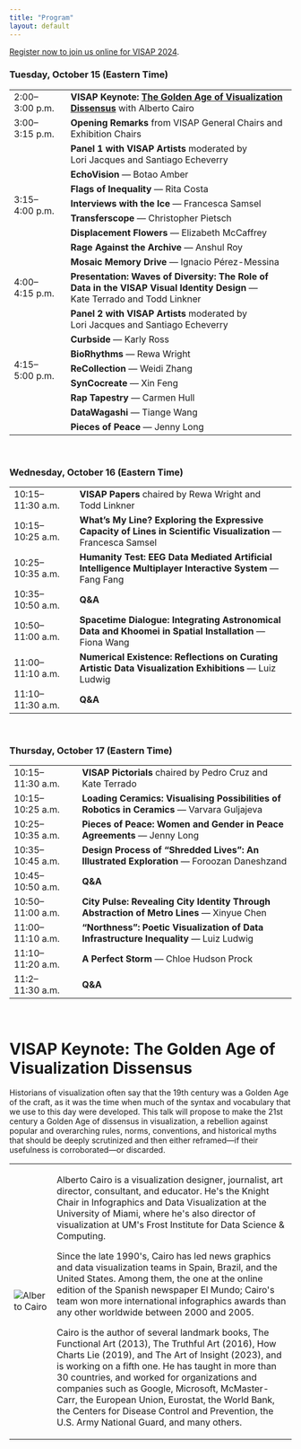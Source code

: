 ```yaml
---
title: "Program"
layout: default
---
```


[Register now to join us online for VISAP 2024](https://www.eventbrite.com/e/2024-ieee-vis-visualization-and-visual-analytics-tickets-885829258157).

<h3><strong>Tuesday, October 15</strong> (Eastern Time)</h3>

<table class="table">
  <tbody>
    <tr>
      <td class="time">2:00&ndash;3:00&nbsp;p.m.</td>
      <td class="l1">
        <strong>VISAP Keynote: <a href="#keynote">The Golden Age of Visualization Dissensus</a></strong> with Alberto&nbsp;Cairo
      </td>
    </tr>
    <tr>
      <td class="time">3:00&ndash;3:15&nbsp;p.m.</td>
      <td class="l2">
        <strong>Opening Remarks</strong> from VISAP General&nbsp;Chairs and Exhibition&nbsp;Chairs
      </td>
    </tr>
    <tr>
      <td rowspan="8" class="time">3:15&ndash;4:00&nbsp;p.m.</td>
      <td class="l3">
        <strong>Panel 1 with VISAP Artists</strong> moderated by Lori&nbsp;Jacques and Santiago&nbsp;Echeverry
      </td>
    </tr>
    <tr>
      <td><strong>EchoVision</strong> &mdash; Botao&nbsp;Amber&nbsp;</td>
    </tr>
    <tr>
      <td><strong>Flags of Inequality</strong> &mdash; Rita&nbsp;Costa</td>
    </tr>
    <tr>
      <td>
        <strong>Interviews with the Ice</strong> &mdash; Francesca&nbsp;Samsel
      </td>
    </tr>
    <tr>
      <td>
        <strong>Transferscope</strong> &mdash; Christopher&nbsp;Pietsch
      </td>
    </tr>
    <tr>
      <td>
        <strong>Displacement Flowers</strong> &mdash; Elizabeth&nbsp;McCaffrey
      </td>
    </tr>
    <tr>
      <td><strong>Rage Against the Archive</strong> &mdash; Anshul&nbsp;Roy</td>
    </tr>
    <tr>
      <td>
        <strong>Mosaic Memory Drive</strong> &mdash; Ignacio&nbsp;Pérez-Messina
      </td>
    </tr>
    <tr>
      <td class="time">4:00&ndash;4:15&nbsp;p.m.</td>
      <td class="l2">
        <strong>Presentation: Waves of Diversity: The Role of Data in the VISAP Visual Identity Design</strong> &mdash; Kate&nbsp;Terrado and Todd&nbsp;Linkner
      </td>
    </tr>
    <tr>
      <td rowspan="8" class="time">4:15&ndash;5:00&nbsp;p.m.</td>
      <td class="l3">
        <strong>Panel 2 with VISAP Artists</strong> moderated by Lori&nbsp;Jacques and Santiago&nbsp;Echeverry
      </td>
    </tr>
    <tr>
      <td><strong>Curbside</strong> &mdash; Karly&nbsp;Ross</td>
    </tr>
    <tr>
      <td><strong>BioRhythms</strong> &mdash; Rewa&nbsp;Wright</td>
    </tr>
    <tr>
      <td><strong>ReCollection</strong> &mdash; Weidi&nbsp;Zhang</td>
    </tr>
    <tr>
      <td><strong>SynCocreate</strong> &mdash; Xin&nbsp;Feng</td>
    </tr>
    <tr>
      <td><strong>Rap Tapestry</strong> &mdash; Carmen&nbsp;Hull</td>
    </tr>
    <tr>
      <td><strong>DataWagashi</strong> &mdash; Tiange&nbsp;Wang</td>
    </tr>
    <tr>
      <td><strong>Pieces of Peace</strong> &mdash; Jenny&nbsp;Long</td>
    </tr>
  </tbody>
</table>

<p>&nbsp;</p>

<h3><strong>Wednesday, October 16</strong> (Eastern Time)</h3>

<table class="table">
  <tbody>
    <tr>
      <td class="time">10:15&ndash;11:30&nbsp;a.m.</td>
      <td class="l2">
        <strong>VISAP Papers</strong> chaired by Rewa&nbsp;Wright and Todd&nbsp;Linkner
      </td>
    </tr>
    <tr>
      <td class="time">10:15&ndash;10:25&nbsp;a.m.</td>
      <td>
        <strong>What&rsquo;s My Line? Exploring the Expressive Capacity of Lines in Scientific Visualization</strong>  &mdash; Francesca Samsel
      </td>
    </tr>
    <tr>
      <td class="time">10:25&ndash;10:35&nbsp;a.m.</td>
      <td>
        <strong>Humanity Test: EEG Data Mediated Artificial Intelligence Multiplayer Interactive System</strong> &mdash; Fang Fang
      </td>
    </tr>
    <tr>
      <td class="time">10:35&ndash;10:50&nbsp;a.m.</td>
      <td><strong>Q&amp;A</strong></td>
    </tr>
    <tr>
      <td class="time">10:50&ndash;11:00&nbsp;a.m.</td>
      <td>
        <strong>Spacetime Dialogue: Integrating Astronomical Data and Khoomei in Spatial Installation</strong> &mdash; Fiona Wang
      </td>
    </tr>
    <tr>
      <td class="time">11:00&ndash;11:10&nbsp;a.m.</td>
      <td>
        <strong>Numerical Existence: Reflections on Curating Artistic Data Visualization Exhibitions</strong> &mdash; Luiz Ludwig
      </td>
    </tr>
    <tr>
      <td class="time">11:10&ndash;11:30&nbsp;a.m.</td>
      <td><strong>Q&amp;A</strong></td>
    </tr>
  </tbody>
</table>

<p>&nbsp;</p>

<h3><strong>Thursday, October 17</strong> (Eastern Time)</h3>

<table class="table">
  <tbody>
    <tr>
      <td class="time">10:15&ndash;11:30&nbsp;a.m.</td>
      <td class="l2">
        <strong>VISAP Pictorials</strong> chaired by Pedro&nbsp;Cruz and Kate&nbsp;Terrado
      </td>
    </tr>
    <tr>
      <td class="time">10:15&ndash;10:25&nbsp;a.m.</td>
      <td>
        <strong>Loading Ceramics: Visualising Possibilities of Robotics in Ceramics</strong> &mdash; Varvara Guljajeva
      </td>
    </tr>
    <tr>
      <td class="time">10:25&ndash;10:35&nbsp;a.m.</td>
      <td>
        <strong>Pieces of Peace: Women and Gender in Peace Agreements</strong> &mdash; Jenny Long
      </td>
    </tr>
    <tr>
      <td class="time">10:35&ndash;10:45&nbsp;a.m.</td>
      <td>
        <strong>Design Process of &ldquo;Shredded Lives&rdquo;: An Illustrated Exploration</strong> &mdash; Foroozan Daneshzand
      </td>
    </tr>
    <tr>
      <td class="time">10:45&ndash;10:50&nbsp;a.m.</td>
      <td><strong>Q&amp;A</strong></td>
    </tr>
    <tr>
      <td class="time">10:50&ndash;11:00&nbsp;a.m.</td>
      <td>
        <strong>City Pulse: Revealing City Identity Through Abstraction of Metro Lines</strong> &mdash; Xinyue Chen
      </td>
    </tr>
    <tr>
      <td class="time">11:00&ndash;11:10&nbsp;a.m.</td>
      <td>
        <strong>&ldquo;Northness&rdquo;: Poetic Visualization of Data Infrastructure Inequality</strong> &mdash; Luiz Ludwig
      </td>
    </tr>
    <tr>
      <td class="time">11:10&ndash;11:20&nbsp;a.m.</td>
      <td><strong>A Perfect Storm</strong> &mdash; Chloe Hudson Prock</td>
    </tr>
    <tr>
      <td class="time">11:2&ndash;11:30&nbsp;a.m.</td>
      <td><strong>Q&amp;A</strong></td>
    </tr>
  </tbody>
</table>

<a name="keynote"></a>

<p>&nbsp;</p>

# VISAP Keynote: The Golden Age of Visualization Dissensus

Historians of visualization often say that the 19th century was a Golden Age of the craft, as it was the time when much of the syntax and vocabulary that we use to this day were developed. This talk will propose to make the 21st century a Golden Age of dissensus in visualization, a rebellion against popular and overarching rules, norms, conventions, and historical myths that should be deeply scrutinized and then either reframed—if their usefulness is corroborated—or discarded.

<table class="bio">
<tr>
  <td class="headshot">
    <img src="{{ '/images/headshots/alberto-cairo.png' | url }}" alt="Alberto Cairo">
  </td>
  <td>
    <p>Alberto Cairo is a visualization designer, journalist, art director, consultant, and educator. He's the Knight Chair in Infographics and Data Visualization at the University of Miami, where he's also director of visualization at UM's Frost Institute for Data Science & Computing.</p>
    <p>Since the late 1990's, Cairo has led news graphics and data visualization teams in Spain, Brazil, and the United States. Among them, the one at the online edition of the Spanish newspaper El Mundo; Cairo's team won more international infographics awards than any other worldwide between 2000 and 2005.</p>
    <p>Cairo is the author of several landmark books, The Functional Art (2013), The Truthful Art (2016), How Charts Lie (2019), and The Art of Insight (2023), and is working on a fifth one. He has taught in more than 30 countries, and worked for organizations and companies such as Google, Microsoft, McMaster-Carr, the European Union, Eurostat, the World Bank, the Centers for Disease Control and Prevention, the U.S. Army National Guard, and many others.</p>
  </td>
</tr>
</table>


